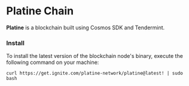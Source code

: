 # Platine Chain
**Platine** is a blockchain built using Cosmos SDK and Tendermint.


### Install
To install the latest version of the blockchain node's binary, execute the following command on your machine:

```
curl https://get.ignite.com/platine-network/platine@latest! | sudo bash
```

